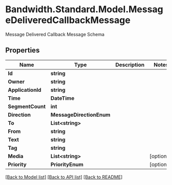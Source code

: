 # Bandwidth.Standard.Model.MessageDeliveredCallbackMessage
Message Delivered Callback Message Schema

## Properties

Name | Type | Description | Notes
------------ | ------------- | ------------- | -------------
**Id** | **string** |  | 
**Owner** | **string** |  | 
**ApplicationId** | **string** |  | 
**Time** | **DateTime** |  | 
**SegmentCount** | **int** |  | 
**Direction** | **MessageDirectionEnum** |  | 
**To** | **List&lt;string&gt;** |  | 
**From** | **string** |  | 
**Text** | **string** |  | 
**Tag** | **string** |  | 
**Media** | **List&lt;string&gt;** |  | [optional] 
**Priority** | **PriorityEnum** |  | [optional] 

[[Back to Model list]](../README.md#documentation-for-models) [[Back to API list]](../README.md#documentation-for-api-endpoints) [[Back to README]](../README.md)

